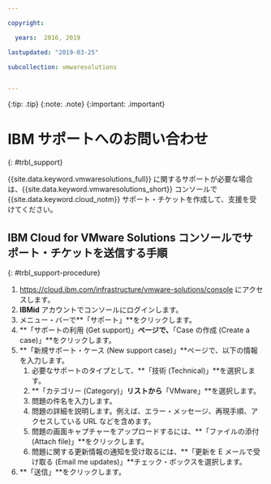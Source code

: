 ```yaml
---

copyright:

  years:  2016, 2019

lastupdated: "2019-03-25"

subcollection: vmwaresolutions


---
```


{:tip: .tip}
{:note: .note}
{:important: .important}

# IBM サポートへのお問い合わせ
{: #trbl_support}

{{site.data.keyword.vmwaresolutions_full}} に関するサポートが必要な場合は、{{site.data.keyword.vmwaresolutions_short}} コンソールで {{site.data.keyword.cloud_notm}} サポート・チケットを作成して、支援を受けてください。

## IBM Cloud for VMware Solutions コンソールでサポート・チケットを送信する手順
{: #trbl_support-procedure}

1. https://cloud.ibm.com/infrastructure/vmware-solutions/console にアクセスします。
2. **IBMid** アカウントでコンソールにログインします。
3. メニュー・バーで**「サポート」**をクリックします。
4. **「サポートの利用 (Get support)」**ページで、**「Case の作成 (Create a case)」**をクリックします。
5. **「新規サポート・ケース (New support case)」**ページで、以下の情報を入力します。
   1. 必要なサポートのタイプとして、**「技術 (Technical)」**を選択します。   
   2. **「カテゴリー (Category)」**リストから**「VMware」**を選択します。  
   3. 問題の件名を入力します。
   4. 問題の詳細を説明します。例えば、エラー・メッセージ、再現手順、アクセスしている URL などを含めます。
   5. 問題の画面キャプチャーをアップロードするには、**「ファイルの添付 (Attach file)」**をクリックします。
   6. 問題に関する更新情報の通知を受け取るには、**「更新を E メールで受け取る (Email me updates)」**チェック・ボックスを選択します。
6. **「送信」**をクリックします。
